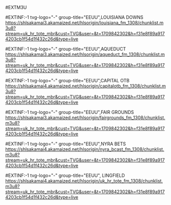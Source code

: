 #EXTM3U

#EXTINF:-1 tvg-logo="-" group-title="EEUU",LOUISIANA DOWNS
https://shlsakamai3.akamaized.net/hlsorigin/louisiana_fm_1308/chunklist.m3u8?stream=uk_hr_tote_mbr&cust=TVG&user=&t=1709842302&h=f31e8f89a9174203cb1f54d1f432c26d&type=live

#EXTINF:-1 tvg-logo="-" group-title="EEUU",AQUEDUCT
https://shlsakamai3.akamaized.net/hlsorigin/aqueduct_fm_1308/chunklist.m3u8?stream=uk_hr_tote_mbr&cust=TVG&user=&t=1709842302&h=f31e8f89a9174203cb1f54d1f432c26d&type=live

#EXTINF:-1 tvg-logo="-" group-title="EEUU",CAPITAL OTB
https://shlsakamai4.akamaized.net/hlsorigin/capitalotb_fm_1308/chunklist.m3u8?stream=uk_hr_tote_mbr&cust=TVG&user=&t=1709842302&h=f31e8f89a9174203cb1f54d1f432c26d&type=live

#EXTINF:-1 tvg-logo="-" group-title="EEUU",FAIR GROUNDS
https://shlsakamai3.akamaized.net/hlsorigin/fairgrounds_fm_1308/chunklist.m3u8?stream=uk_hr_tote_mbr&cust=TVG&user=&t=1709842302&h=f31e8f89a9174203cb1f54d1f432c26d&type=live

#EXTINF:-1 tvg-logo="-" group-title="EEUU",NYRA BETS
https://shlsakamai4.akamaized.net/hlsorigin/nyra_bcast_fm_1308/chunklist.m3u8?stream=uk_hr_tote_mbr&cust=TVG&user=&t=1709842302&h=f31e8f89a9174203cb1f54d1f432c26d&type=live

#EXTINF:-1 tvg-logo="-" group-title="EEUU", LINGFIELD
https://shlsakamai4.akamaized.net/hlsorigin/uk_hr_tote_fm_1308/chunklist.m3u8?stream=uk_hr_tote_mbr&cust=TVG&user=&t=1709842302&h=f31e8f89a9174203cb1f54d1f432c26d&type=live








